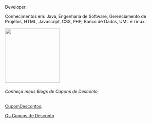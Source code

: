 Developer.

Conhecimentos em: Java, Engenharia de Software, Gerenciamento de Projetos, HTML, Javascript, CSS, PHP, Banco de Dados, UML e Linux.

  <img height="180em" src="https://github-readme-stats.vercel.app/api/top-langs/?username=ducrz&layout=compact&langs_count=16&theme=merko"/>


 
###### Conheça meus Blogs de Cupons de Desconto

[CupomDescontoo](https://www.cupomdescontoo.com).

[Os Cupons de Desconto](https://www.oscuponsdedesconto.com).


